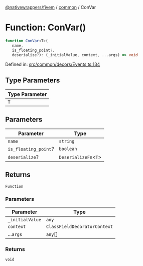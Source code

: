 [@nativewrappers/fivem](../../README.md) / [common](../README.md) / ConVar

# Function: ConVar()

```ts
function ConVar<T>(
   name, 
   is_floating_point?, 
   deserialize?): (_initialValue, context, ...args) => void
```

Defined in: [src/common/decors/Events.ts:134](https://github.com/nativewrappers/nativewrappers/blob/c60977197fc03a84e577475a74a7b129c71770ca/src/common/decors/Events.ts#L134)

## Type Parameters

| Type Parameter |
| ------ |
| `T` |

## Parameters

| Parameter | Type |
| ------ | ------ |
| `name` | `string` |
| `is_floating_point`? | `boolean` |
| `deserialize`? | `DeserializeFn`\<`T`\> |

## Returns

`Function`

### Parameters

| Parameter | Type |
| ------ | ------ |
| `_initialValue` | `any` |
| `context` | `ClassFieldDecoratorContext` |
| ...`args` | `any`[] |

### Returns

`void`
